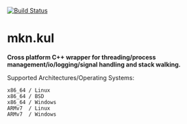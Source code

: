 [![Build Status](https://semaphoreci.com/api/v1/dekken/mkn-kul/branches/master/badge.svg)](https://semaphoreci.com/dekken/mkn-kul)

# mkn.kul

**Cross platform C++ wrapper for threading/process management/io/logging/signal handling and stack walking.** 

Supported Architectures/Operating Systems: 

	x86_64 / Linux	
	x86_64 / BSD	
	x86_64 / Windows	
	ARMv7  / Linux	
	ARMv7  / Windows
